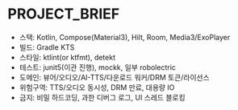 # PROJECT_BRIEF
- 스택: Kotlin, Compose(Material3), Hilt, Room, Media3/ExoPlayer
- 빌드: Gradle KTS
- 스타일: ktlint(or ktfmt), detekt
- 테스트: junit5(이관 진행), mockk, 일부 robolectric
- 도메인: 뷰어/오디오/AI-TTS/다운로드 워커/DRM 토큰/라이선스
- 위험구역: TTS/오디오 동시성, DRM 만료, 대용량 IO
- 금지: 비밀 하드코딩, 과한 디버그 로그, UI 스레드 블로킹
